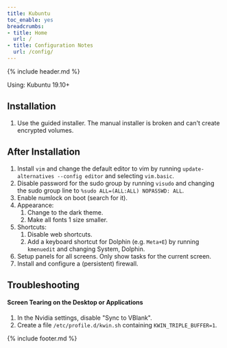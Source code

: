 ```yaml
---
title: Kubuntu
toc_enable: yes
breadcrumbs:
- title: Home
  url: /
- title: Configuration Notes
  url: /config/
---
```

{% include header.md %}

Using: Kubuntu 19.10+

## Installation

1. Use the guided installer. The manual installer is broken and can't create encrypted volumes.

## After Installation

1. Install `vim` and change the default editor to vim by running `update-alternatives --config editor` and selecting `vim.basic`.
2. Disable password for the sudo group by running `visudo` and changing the sudo group line to `%sudo ALL=(ALL:ALL) NOPASSWD: ALL`.
3. Enable numlock on boot \(search for it\).
4. Appearance:
   1. Change to the dark theme.
   2. Make all fonts 1 size smaller.
5. Shortcuts:
   1. Disable web shortcuts.
   2. Add a keyboard shortcut for Dolphin \(e.g. `Meta+E`\) by running `kmenuedit` and changing System, Dolphin.
6. Setup panels for all screens. Only show tasks for the current screen.
7. Install and configure a \(persistent\) firewall.

## Troubleshooting

#### Screen Tearing on the Desktop or Applications

1. In the Nvidia settings, disable "Sync to VBlank".
2. Create a file `/etc/profile.d/kwin.sh` containing `KWIN_TRIPLE_BUFFER=1`.

{% include footer.md %}
